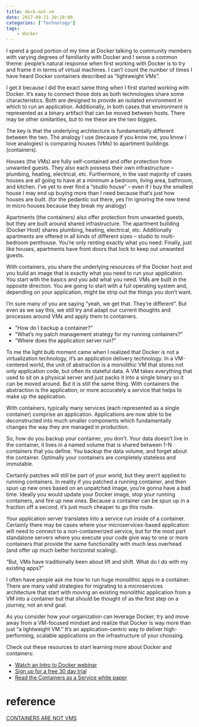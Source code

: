 ```yaml
---
title: dock-not-vm
date: 2017-09-21 20:10:00
categories: ['Technology']
tags:
    - docker
---
```


I spend a good portion of my time at Docker talking to community members with varying degrees of familiarity with Docker and I sense a common theme: people’s natural response when first working with Docker is to try and frame it in terms of virtual machines. I can’t count the number of times I have heard Docker containers described as “lightweight VMs”.

I get it because I did the exact same thing when I first started working with Docker. It’s easy to connect those dots as both technologies share some characteristics. Both are designed to provide an isolated environment in which to run an application. Additionally, in both cases that environment is represented as a binary artifact that can be moved between hosts. There may be other similarities, but to me these are the two biggies.


The key is that the underlying architecture is fundamentally different between the two. The analogy I use (because if you know me, you know I love analogies) is comparing houses (VMs) to apartment buildings (containers).

Houses (the VMs) are fully self-contained and offer protection from unwanted guests. They also each possess their own infrastructure – plumbing, heating, electrical, etc. Furthermore, in the vast majority of cases houses are all going to have at a minimum a bedroom, living area, bathroom, and kitchen. I’ve yet to ever find a “studio house” – even if I buy the smallest house I may end up buying more than I need because that’s just how houses are built.  (for the pedantic out there, yes I’m ignoring the new trend in micro houses because they break my analogy)

Apartments (the containers) also offer protection from unwanted guests, but they are built around shared infrastructure. The apartment building (Docker Host) shares plumbing, heating, electrical, etc. Additionally apartments are offered in all kinds of different sizes – studio to multi-bedroom penthouse. You’re only renting exactly what you need. Finally, just like houses, apartments have front doors that lock to keep out unwanted guests.

With containers, you share the underlying resources of the Docker host and you build an image that is exactly what you need to run your application. You start with the basics and you add what you need. VMs are built in the opposite direction. You are going to start with a full operating system and, depending on your application, might be strip out the things you don’t want.

I’m sure many of you are saying “yeah, we get that. They’re different”. But even as we say this, we still try and adapt our current thoughts and processes around VMs and apply them to containers.

- “How do I backup a container?”
- “What’s my patch management strategy for my running containers?”
- “Where does the application server run?”

To me the light bulb moment came when I realized that Docker is not a virtualization technology, it’s an application delivery technology. In a VM-centered world, the unit of abstraction is a monolithic VM that stores not only application code, but often its stateful data. A VM takes everything that used to sit on a physical server and just packs it into a single binary so it can be moved around.  But it is still the same thing.  With containers the abstraction is the application; or more accurately a service that helps to make up the application.

With containers, typically many services (each represented as a single container) comprise an application. Applications are now able to be deconstructed into much smaller components which fundamentally changes the way they are managed in production.

So, how do you backup your container, you don’t. Your data doesn’t live in the container, it lives in a named volume that is shared between 1-N containers that you define. You backup the data volume, and forget about the container. Optimally your containers are completely stateless and immutable.

Certainly patches will still be part of your world, but they aren’t applied to running containers. In reality if you patched a running container, and then spun up new ones based on an unpatched image, you’re gonna have a bad time. Ideally you would update your Docker image, stop your running containers, and fire up new ones. Because a container can be spun up in a fraction off a second, it’s just much cheaper to go this route.

Your application server translates into a service run inside of a container. Certainly there may be cases where your microservices-based application will need to connect to a non-containerized service, but for the most part standalone servers where you execute your code give way to one or more containers that provide the same functionality with much less overhead (and offer up much better horizontal scaling).

“But, VMs have traditionally been about lift and shift. What do I do with my existing apps?”

I often have people ask me how to run huge monolithic apps in a container. There are many valid strategies for migrating to a microservices architecture that start with moving an existing monolithic application from a VM into a container but that should be thought of as the first step on a journey, not an end goal.

As you consider how your organization can leverage Docker, try and move away from a VM-focused mindset and realize that Docker is way more than just “a lightweight VM.” It’s an application-centric way to  deliver high-performing, scalable applications on the infrastructure of your choosing.

Check out these resources to start learning more about Docker and containers:

- [Watch an Intro to Docker webinar](https://docker.wistia.com/medias/fqwm0x9tgz)
- [Sign up for a free 30 day trial](https://hub.docker.com/enterprise/trial/)
- [Read the Containers as a Service white paper](http://www.docker.com/sites/default/files/caaSwhitepaper_V6_0.pdf)

# reference
[CONTAINERS ARE NOT VMS](https://blog.docker.com/2016/03/containers-are-not-vms/)
